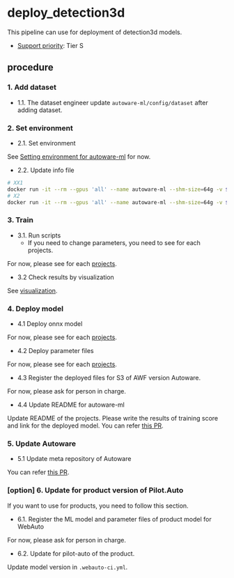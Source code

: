 # deploy_detection3d

This pipeline can use for deployment of detection3d models.

- [Support priority](https://github.com/tier4/autoware-ml/blob/main/docs/design/autoware_ml_design.md?#support-priority): Tier S

## procedure
### 1. Add dataset

- 1.1. The dataset engineer update `autoware-ml/config/dataset` after adding dataset.

### 2. Set environment

- 2.1. Set environment

See [Setting environment for autoware-ml](/tools/setting_environment/) for now.

<!-- [TODO] Make scripts
```sh
./pipelines/init_environment.sh
```
-->

- 2.2. Update info file

```sh
# XX1
docker run -it --rm --gpus 'all' --name autoware-ml --shm-size=64g -v $PWD/:/workspace -v $PWD/data:/workspace/data autoware-ml bash -c 'python tools/detection3d/create_data_t4dataset.py --root_path ./data/t4dataset --config autoware_ml/configs/detection3d/dataset/t4dataset/xx1.py --version xx1 --max_sweeps 2 --out_dir ./data/t4dataset/info/user_name'
# X2
docker run -it --rm --gpus 'all' --name autoware-ml --shm-size=64g -v $PWD/:/workspace -v $PWD/data:/workspace/data autoware-ml bash -c 'python tools/detection3d/create_data_t4dataset.py --root_path ./data/t4dataset --config autoware_ml/configs/detection3d/dataset/t4dataset/x2.py --version x2 --max_sweeps 2 --out_dir ./data/t4dataset/info/user_name'
```

### 3. Train

- 3.1. Run scripts
  - If you need to change parameters, you need to see for each projects.

For now, please see for each [projects](/projects).

<!-- [TODO] Make scripts
```sh
./pipelines/train_models.sh
```
-->

- 3.2 Check results by visualization

See [visualization](https://github.com/tier4/autoware-ml/tree/main/tools/detection3d#42-visualization).

### 4. Deploy model

- 4.1 Deploy onnx model

For now, please see for each [projects](/projects).

- 4.2 Deploy parameter files

For now, please see for each [projects](/projects).

- 4.3 Register the deployed files for S3 of AWF version Autoware.

For now, please ask for person in charge.

- 4.4 Update README for autoware-ml

Update README of the projects.
Please write the results of training score and link for the deployed model.
You can refer [this PR](https://github.com/tier4/autoware-ml/pull/76).

### 5. Update Autoware

- 5.1 Update meta repository of Autoware

You can refer [this PR]().

### [option] 6. Update for product version of Pilot.Auto

If you want to use for products, you need to follow this section.

- 6.1. Register the ML model and parameter files of product model for WebAuto

For now, please ask for person in charge.

- 6.2. Update for pilot-auto of the product.

Update model version in `.webauto-ci.yml`.
